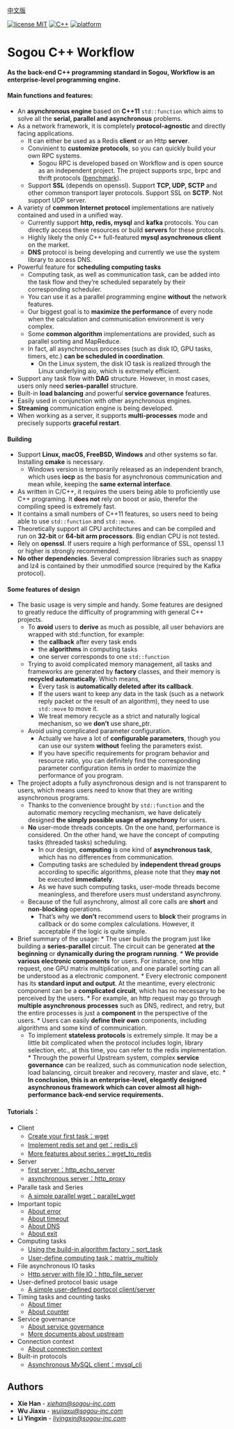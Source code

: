 [中文版](README.md)

[![license MIT](https://img.shields.io/badge/License-Apache-yellow.svg)](https://git.sogou-inc.com/wujiaxu/Filter/blob/master/LICENSE)
[![C++](https://img.shields.io/badge/language-c++-red.svg)](https://en.cppreference.com/)
[![platform](https://img.shields.io/badge/platform-linux%20%7C%20macos-lightgrey.svg)](#%E9%A1%B9%E7%9B%AE%E7%9A%84%E4%B8%80%E4%BA%9B%E8%AE%BE%E8%AE%A1%E7%89%B9%E7%82%B9)

# Sogou C++ Workflow
#### As the back-end C++ programming standard in Sogou, Workflow is an enterprise-level programming engine. 
#### Main functions and features:
  * An **asynchronous engine** based on **C++11** ``std::function`` which aims to solve all the **serial, parallel and asynchronous** problems.
  * As a network framework, it is completely **protocol-agnostic** and directly facing applications.
    * It can either be used as a Redis **client** or an Http **server**.
    * Convinient to **customize protocols**, so you can quickly build your own RPC systems.
      * Sogou RPC is developed based on Workflow and is open source as an independent project. The project supports srpc, brpc and thrift protocols ([benchmark](https://github.com/holmes1412/sogou-rpc-benchmark)).
    * Support **SSL** (depends on openssl). Support **TCP, UDP, SCTP** and other common transport layer protocols. Support SSL on **SCTP**. Not support UDP server.
  * A variety of **common Internet protocol** implementations are natively contained and used in a unified way.
    * Currently support **http, redis, mysql** and **kafka** protocols. You can directly access these resources or build **servers** for these protocols.
    * Highly likely the only C++ full-featured **mysql asynchronous client** on the market.
    * **DNS** protocol is being developing and currently we use the system library to access DNS.
  * Powerful feature for **scheduling computing tasks**
    * Computing task, as well as communication task, can be added into the task flow and they’re scheduled separately by their corresponding scheduler.
    * You can use it as a parallel programming engine **without** the network features.
    * Our biggest goal is to **maximize the performance** of every node when the calculation and communication environment is very complex.
    * Some **common algorithm** implementations are provided, such as parallel sorting and MapReduce.
    * In fact, all asynchronous processes (such as disk IO, GPU tasks, timers, etc.) **can be scheduled in coordination**.
      * On the Linux system, the disk IO task is realized through the Linux underlying aio, which is extremely efficient.
  * Support any task flow with **DAG** structure. However, in most cases, users only need **series-parallel** structure.
  * Built-in **load balancing** and powerful **service governance** features.
  * Easily used in conjunction with other asynchronous engines.
  * **Streaming** communication engine is being developed.
  * When working as a server, it supports **multi-processes** mode and precisely supports **graceful restart**.

#### Building
  * Support **Linux, macOS, FreeBSD, Windows** and other systems so far. Installing **cmake** is necessary.
    * Windows version is temporarily released as an independent branch, which uses **iocp** as the basis for asynchronous communication and mean while, keeping the **same external interface**.
  * As written in C/C++, it requires the users being able to proficiently use C++ programing. It **does not** rely on boost or asio, therefor the compiling speed is extremely fast.
  * It contains a small numbers of C++11 features, so users need to being able to use ``std::function`` and ``std::move``.
  * Theoretically support all CPU architectures and can be compiled and run on **32-bit** or **64-bit arm processors**. Big endian CPU is not tested.
  * Rely on **openssl**. If users require a high  performance of SSL, openssl 1.1 or higher is strongly recommended.
  * **No other dependencies**. Several compression libraries such as snappy and lz4  is contained by their unmodified source (required by the Kafka protocol).

#### Some features of design
  * The basic usage is very simple and handy. Some features are designed to greatly reduce the difficulty of programming with general C++ projects.
    * To **avoid** users to **derive** as much as possible, all user behaviors are wrapped with std::function, for example:
      * the **callback** after every task ends
      * the **algorithms** in computing tasks
      * one server corresponds to one ``std::function``
    * Trying to avoid complicated memory management, all tasks and frameworks are generated by **factory** classes, and their memory is **recycled automatically**. Which means,
      * Every task is **automatically deleted after its callback**.
      * If the users want to keep any data in the task (such as a network reply packet or the result of an algorithm), they need to use ``std::move`` to move it.
      * We treat memory recycle as a strict and naturally logical mechanism, so we **don’t** use share_ptr.
    * Avoid using complicated parameter configuration.
      * Actually we have a lot of **configurable parameters**, though you can use our system **without** feeling the parameters exist.
      * If you have specific requirements for program behavior and resource ratio, you can definitely find the corresponding parameter configuration items in order to maximize the performance of you program.
  * The project adopts a fully asynchronous design and is not transparent to users, which means users need to know that they are writing asynchronous programs.
    * Thanks to the convenience brought by ``std::function`` and the automatic memory recycling mechanism, we have delicately designed **the simply possible usage of asynchrony** for users.
    * **No** user-mode threads concepts. On the one hand, performance is considered. On the other hand, we have the concept of computing tasks (threaded tasks) scheduling.
      * In our design, **computing** is one kind of **asynchronous task**, which has no differences from communication.
      * Computing tasks are scheduled by **independent thread groups** according to specific algorithms, please note that they **may not** be executed **immediately**.
      * As we have such computing tasks, user-mode threads become meaningless, and therefore users must understand asynchrony.
    * Because of the full asynchrony, almost all core calls are **short** and **non-blocking** operations.
      * That’s why we **don’t** recommend users to **block** their programs in callback or do some complex calculations. However, it acceptable if the logic is quite simple.
   * Brief summary of the usage:
    * The user builds the program just like building a **series-parallel** circuit. The circuit can be generated **at the beginning** or **dynamically during the program running**.
    * **We provide various electronic components** for users. For instance, one http request, one GPU matrix multiplication, and one parallel sorting can all be understood as a electronic component.
    * Every electronic component has its **standard input and output**. At the meantime, every electronic component can be a **complicated circuit**, which has no necessary to be perceived by the users.
    * For example, an http request may go through **multiple asynchronous processes** such as DNS, redirect, and retry, but the entire processes is just a **component** in the perspective of the users.
    * Users can easily **define their own** components, including algorithms and some kind of communication.
      * To implement **stateless protocols** is extremely simple. It may be a little bit complicated when the protocol includes login, library selection, etc., at this time, you can refer to the redis implementation.
    * Through the powerful Upstream system, complex **service governance** can be realized, such as communication node selection, load balancing, circuit breaker and recovery, master and slave, etc.
    * **In conclusion, this is an enterprise-level, elegantly designed asynchronous framework which can cover almost all high-performance back-end service requirements.**

#### Tutorials：
  * Client
    * [Create your first task：wget](docs/tutorial-01-wget.md)
    * [Implement redis set and get：redis_cli](docs/tutorial-02-redis_cli.md)
    * [More features about series：wget_to_redis](docs/tutorial-03-wget_to_redis.md)
  * Server
    * [first server：http_echo_server](docs/tutorial-04-http_echo_server.md)
    * [asynchronous server：http_proxy](docs/tutorial-05-http_proxy.md)
  * Paralle task and Series　
    * [A simple parallel wget：parallel_wget](docs/tutorial-06-parallel_wget.md)
  * Important topic
    * [About error](docs/about-error.md)
    * [About timeout](docs/about-timeout.md)
    * [About DNS](docs/about-dns.md)
    * [About exit](docs/about-exit.md)
  * Computing tasks
    * [Using the build-in algorithm factory：sort_task](docs/tutorial-07-sort_task.md)
    * [User-define computing task：matrix_multiply](docs/tutorial-08-matrix_multiply.md)
  * File asynchronous IO tasks
    * [Http server with file IO：http_file_server](docs/tutorial-09-http_file_server.md)
  * User-defined protocol basic usage
    * [A simple user-defined portocol client/server](docs/tutorial-10-user_defined_protocol.md)
  * Timing tasks and counting tasks
    * [About timer](docs/about-timer.md)
    * [About counter](docs/about-counter.md)
  * Service governance
    * [About service governance](docs/about-service-management.md)
    * [More documents about upstream](docs/about-upstream.md)
  * Connection context
    * [About connection context](docs/about-connection-context.md)
  * Built-in protocols
    * [Asynchronous MySQL client：mysql_cli](docs/tutorial-12-mysql_cli.md)

## Authors

* **Xie Han** - *[xiehan@sogou-inc.com](mailto:xiehan@sogou-inc.com)*
* **Wu Jiaxu** - *[wujiaxu@sogou-inc.com](mailto:wujiaxu@sogou-inc.com)*
* **Li Yingxin** - *[liyingxin@sogou-inc.com](mailto:liyingxin@sogou-inc.com)*


